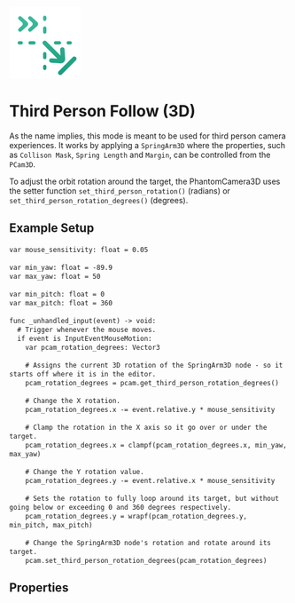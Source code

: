 <img alt="Third Person Icon" class="page-header-icon" src="../assets/follow-third-person.svg" />

# Third Person Follow (3D)
As the name implies, this mode is meant to be used for third person camera experiences. It works by applying a `SpringArm3D` where the properties, such as `Collison Mask`, `Spring Length` and `Margin`, can be controlled from the `PCam3D`.

To adjust the orbit rotation around the target, the PhantomCamera3D uses the setter function `set_third_person_rotation()` (radians) or `set_third_person_rotation_degrees()` (degrees).

## Example Setup
```gdscript
var mouse_sensitivity: float = 0.05

var min_yaw: float = -89.9
var max_yaw: float = 50

var min_pitch: float = 0
var max_pitch: float = 360

func _unhandled_input(event) -> void:
  # Trigger whenever the mouse moves.
  if event is InputEventMouseMotion:
    var pcam_rotation_degrees: Vector3

    # Assigns the current 3D rotation of the SpringArm3D node - so it starts off where it is in the editor.
    pcam_rotation_degrees = pcam.get_third_person_rotation_degrees()

    # Change the X rotation.
    pcam_rotation_degrees.x -= event.relative.y * mouse_sensitivity
		
    # Clamp the rotation in the X axis so it go over or under the target.
    pcam_rotation_degrees.x = clampf(pcam_rotation_degrees.x, min_yaw, max_yaw)

    # Change the Y rotation value.
    pcam_rotation_degrees.y -= event.relative.x * mouse_sensitivity
		
    # Sets the rotation to fully loop around its target, but without going below or exceeding 0 and 360 degrees respectively.
    pcam_rotation_degrees.y = wrapf(pcam_rotation_degrees.y, min_pitch, max_pitch)
		
    # Change the SpringArm3D node's rotation and rotate around its target.
    pcam.set_third_person_rotation_degrees(pcam_rotation_degrees)
```

## Properties

<!--@include: ./parts/follow-mode.md-->

<Property propertyName="Follow Target" propertyType="Node3D" propertyDefault="null">
<template v-slot:propertyDescription>

Determines which Node should be followed. The `Camera` will follow the position of the Follow Target based on the Follow Mode and its parameters.

</template>
<template v-slot:setMethod>

`void` set_follow_target_node(`Node3D` target_node)

</template>
<template v-slot:setExample>

::: details Example
```gdscript
pcam.set_follow_target_node(player_node)
```
:::

</template>
<template v-slot:getMethod>

`Node3D` get_follow_target_node()

</template>
<template v-slot:getExample>

::: details Example
```gdscript
pcam.get_follow_target_node()
```
:::

</template>
</Property>

<Property propertyName="Follow Target Offset" propertyType="Vector3" propertyDefault="Vector3(0,0,0)">
<template v-slot:propertyDescription>

Offsets the targeted position.

</template>

<template v-slot:setMethod>

`void` set_follow_target_offset(`Vector3` offset)

</template>
<template v-slot:setExample>

::: details Example
```gdscript
pcam.set_follow_target_offset(Vector3(1, 1, 1))
```
:::

</template>
<template v-slot:getMethod>

`Vector3` get_follow_target_offset()

</template>
<template v-slot:getExample>

::: details Example
```gdscript
pcam.get_follow_target_offset()
```
:::

</template>

</Property>

<!--@include: ./parts/damping.md-->

<!--@include: ./parts/damping-value.md-->

<Property propertyName="Spring Length" propertyType="float" propertyDefault="1.0">
<template v-slot:propertyDescription>

Defines the `SpringArm3D` node's length.

</template>
<template v-slot:setMethod>

`void` set_spring_arm_spring_length(`float` length)

</template>
<template v-slot:setExample>

::: details Example
```gdscript
pcam.set_spring_arm_spring_length(4.2)
```
:::

</template>
<template v-slot:getMethod>

`float` get_spring_arm_spring_length()

</template>
<template v-slot:getExample>

::: details Example
```gdscript
pcam.get_spring_arm_spring_length()
```
:::

</template>
</Property>

<Property propertyName="Collision Mask" propertyType="int" propertyDefault="1">
<template v-slot:propertyDescription>

Defines the `SpringArm3D` node's Collision Mask.

</template>
<template v-slot:setMethod>

`void` set_spring_arm_collision_mask(`int` mask_int)

</template>
<template v-slot:setExample>

::: details Example
```gdscript
pcam.set_spring_arm_collision_mask(4)
```
:::

</template>
<template v-slot:getMethod>

`float` get_spring_arm_collision_mask()

</template>
<template v-slot:getExample>

::: details Example
```gdscript
pcam.get_spring_arm_collision_mask()
```
:::

</template>
</Property>

<Property propertyName="Shape" propertyType="Shape3D" propertyDefault="null">
<template v-slot:propertyDescription>

Defines the `SpringArm3D` node's `Shape3D`.

</template>
<template v-slot:setMethod>

`void` set_spring_arm_shape(`Shape3D` shape)

</template>
<template v-slot:setExample>

::: details Example
```gdscript
pcam.set_spring_arm_shape(shape)
```
:::

</template>
<template v-slot:getMethod>

`float` get_spring_arm_shape()

</template>
<template v-slot:getExample>

::: details Example
```gdscript
pcam.get_spring_arm_shape()
```
:::

</template>
</Property>

<Property propertyName="Margin" propertyType="float" propertyDefault="0.01">
<template v-slot:propertyDescription>

Defines the `SpringArm3D` node's Margin.

</template>
<template v-slot:setMethod>

`void` set_spring_arm_margin(`float` margin)

</template>
<template v-slot:setExample>

::: details Example
```gdscript
pcam.set_spring_arm_margin(0.42)
```
:::

</template>
<template v-slot:getMethod>

`float` get_spring_arm_margin()

</template>
<template v-slot:getExample>

::: details Example
```gdscript
pcam.get_spring_arm_margin()
```
:::

</template>
</Property>

<Property propertyName="Third Person Rotation" propertyType="Vector3" propertyDefault="Vector3(0,0,0)">
<template v-slot:propertyDescription>

Defines the rotation (in radians) value of the Third Person `SpringArm` node.

</template>
<template v-slot:setMethod>

`void` set_third_person_rotation(`Vector3` spring_arm_rotation)

</template>
<template v-slot:setExample>

::: details Example
```gdscript
pcam.set_third_person_rotation(Vector3(-30, 0, 0))
```
:::

</template>
<template v-slot:getMethod>

`Vector3` get_third_person_rotation()

</template>
<template v-slot:getExample>

::: details Example
```gdscript
pcam.get_third_person_rotation()
```
:::

</template>
</Property>

<Property propertyName="Third Person Rotation Degrees" propertyType="Vector3" propertyDefault="Vector3(0,0,0)">
<template v-slot:propertyDescription>

Defines the rotation (in degrees) value of the Third Person `SpringArm` node.

</template>
<template v-slot:setMethod>

`void` set_third_person_rotation_degrees(`Vector3` spring_arm_rotation)

</template>
<template v-slot:setExample>

::: details Example
```gdscript
pcam.set_third_person_rotation_degrees(Vector3(-30, 0, 0))
```
:::

</template>
<template v-slot:getMethod>

`Vector3` get_third_person_rotation_degrees()

</template>
<template v-slot:getExample>

::: details Example
```gdscript
pcam.get_third_person_rotation_degrees()
```
:::

</template>
</Property>